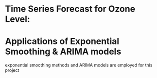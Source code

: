 # Time Series Forecast for Ozone Level: 
# Applications of Exponential Smoothing & ARIMA models
exponential smoothing methods and ARIMA models are employed for this project
